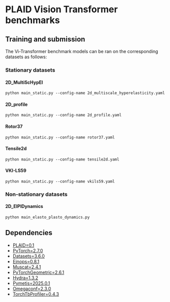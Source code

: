 # PLAID Vision Transformer benchmarks

## Training and submission
The Vi-Transformer benchmark models can be ran on the corresponding datasets as follows:

### Stationary datasets

#### 2D_MultiScHypEl
```
python main_static.py --config-name 2d_multiscale_hyperelasticity.yaml
```

#### 2D_profile
```
python main_static.py --config-name 2d_profile.yaml
```

#### Rotor37
```
python main_static.py --config-name rotor37.yaml
```

#### Tensile2d
```
python main_static.py --config-name tensile2d.yaml
```

#### VKI-LS59
```
python main_static.py --config-name vkils59.yaml
```

### Non-stationary datasets

#### 2D_ElPlDynamics
```
python main_elasto_plasto_dynamics.py
```


## Dependencies
- [PLAID=0.1](https://github.com/PLAID-lib/plaid)
- [PyTorch=2.7.0](https://pytorch.org/)
- [Datasets=3.6.0](https://pypi.org/project/datasets/)
- [Einops=0.8.1](https://pypi.org/project/einops/)
- [Muscat=2.4.1](https://gitlab.com/drti/muscat)
- [PyTorchGeometric=2.6.1](https://pytorch-geometric.readthedocs.io/en/latest/)
- [Hydra=1.3.2](https://hydra.cc/docs/intro/)
- [Pymetis=2025.0.1](https://github.com/inducer/pymetis)
- [Omegaconf=2.3.0](https://omegaconf.readthedocs.io/en/2.3_branch/)
- [TorchTbProfiler=0.4.3](https://pypi.org/project/torch-tb-profiler/)
